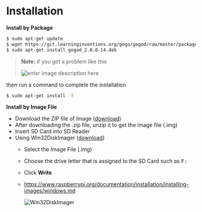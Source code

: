 Installation
===================



**Install by Package**

```bash
$ sudo apt-get update
$ wget https://git.learninginventions.org/gogo/gogod/raw/master/package/gogod_2.0.0-14.deb
$ sudo apt-get install gogod_2.0.0-14.deb
```

> **Note:** if you got a problem like this
> 
> ![enter image description here](https://git.learninginventions.org/gogo/gogod/raw/master/docs/images/installation/install_error.png)

then run a command to complete the installation

```bash
$ sudo apt-get install -f
```

**Install by Image File**

 - Download the ZIP file of Image (<a href="https://gogo.learninginventions.org/download/#raspberrypi" target="_blank">download</a>)
 - After downloading the .zip file, unzip it to get the image file (.img)
 - Insert SD Card into SD Reader
 - Using  Win32DiskImager  ([download](https://sourceforge.net/projects/win32diskimager/)) 
	 - Select the Image File (.img) 
	 - Choose the drive letter that is assigned to the SD Card such as <kbd>F:</kbd>
	 - Click **Write**
	 - https://www.raspberrypi.org/documentation/installation/installing-images/windows.md
	 
	    ![Win32DiskImager](https://git.learninginventions.org/gogo/gogod/raw/master/docs/images/installation/win32diskimager.png)
